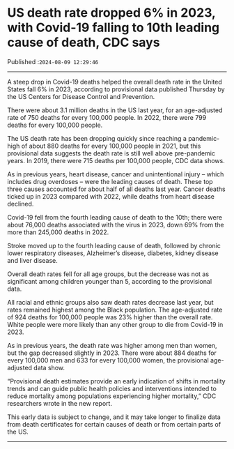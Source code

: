 # US death rate dropped 6% in 2023, with Covid-19 falling to 10th leading cause of death, CDC says

Published :`2024-08-09 12:29:46`

---

A steep drop in Covid-19 deaths helped the overall death rate in the United States fall 6% in 2023, according to provisional data published Thursday by the US Centers for Disease Control and Prevention.

There were about 3.1 million deaths in the US last year, for an age-adjusted rate of 750 deaths for every 100,000 people. In 2022, there were 799 deaths for every 100,000 people.

The US death rate has been dropping quickly since reaching a pandemic-high of about 880 deaths for every 100,000 people in 2021, but this provisional data suggests the death rate is still well above pre-pandemic years. In 2019, there were 715 deaths per 100,000 people, CDC data shows.

As in previous years, heart disease, cancer and unintentional injury – which includes drug overdoses – were the leading causes of death. These top three causes accounted for about half of all deaths last year. Cancer deaths ticked up in 2023 compared with 2022, while deaths from heart disease declined.

Covid-19 fell from the fourth leading cause of death to the 10th; there were about 76,000 deaths associated with the virus in 2023, down 69% from the more than 245,000 deaths in 2022.

Stroke moved up to the fourth leading cause of death, followed by chronic lower respiratory diseases, Alzheimer’s disease, diabetes, kidney disease and liver disease.

Overall death rates fell for all age groups, but the decrease was not as significant among children younger than 5, according to the provisional data.

All racial and ethnic groups also saw death rates decrease last year, but rates remained highest among the Black population. The age-adjusted rate of 924 deaths for 100,000 people was 23% higher than the overall rate. White people were more likely than any other group to die from Covid-19 in 2023.

As in previous years, the death rate was higher among men than women, but the gap decreased slightly in 2023. There were about 884 deaths for every 100,000 men and 633 for every 100,000 women, the provisional age-adjusted data show.

“Provisional death estimates provide an early indication of shifts in mortality trends and can guide public health policies and interventions intended to reduce mortality among populations experiencing higher mortality,” CDC researchers wrote in the new report.

This early data is subject to change, and it may take longer to finalize data from death certificates for certain causes of death or from certain parts of the US.

---

